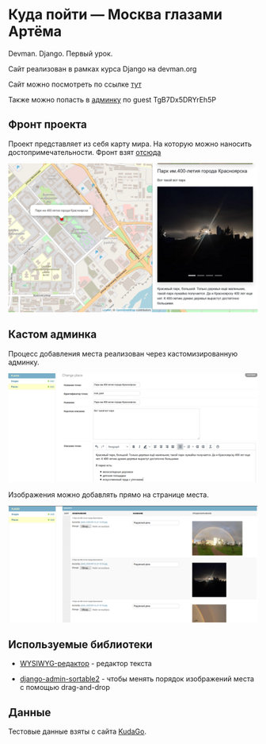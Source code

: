 # Куда пойти — Москва глазами Артёма
Devman. Django. Первый урок.

Сайт реализован в рамках курса Django на devman.org

Сайт можно посмотреть по ссылке [тут](http://rayotto.pythonanywhere.com/)

Также можно попасть в [админку](http://rayotto.pythonanywhere.com/admin/) по guest TgB7Dx5DRYrEh5P

## Фронт проекта
Проект представляет из себя карту мира. На которую можно наносить достопримечательности.
Фронт взят [отсюда](https://github.com/devmanorg/where-to-go-frontend)

![front](.gitbook/assets/project.PNG) 

## Кастом админка
Процесс добавления места реализован через кастомизированную админку.

![admin_one](.gitbook/assets/admin1.PNG)

Изображения можно добавлять прямо на странице места.

![admin_two](.gitbook/assets/admin2.PNG) 

## Используемые библиотеки

* [WYSIWYG-редактор](https://github.com/aljosa/django-tinymce) - редактор текста

* [django-admin-sortable2](https://pypi.org/project/django-admin-sortable2/) - чтобы менять порядок изображений места с помощью drag-and-drop

## Данные

Тестовые данные взяты с сайта [KudaGo](https://kudago.com).
